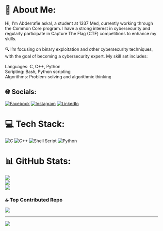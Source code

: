 # 💫 About Me:
Hi, I'm Abderrafie askal, a student at 1337 Med, currently working through the Common Core program. I have a strong interest in cybersecurity and regularly participate in Capture The Flag (CTF) competitions to enhance my skills.<br><br>🔍 I’m focusing on binary exploitation and other cybersecurity techniques, with the goal of becoming a cybersecurity expert. My skill set includes:<br><br>Languages: C, C++, Python<br>Scripting: Bash, Python scripting<br>Algorithms: Problem-solving and algorithmic thinking


## 🌐 Socials:
[![Facebook](https://img.shields.io/badge/Facebook-%231877F2.svg?logo=Facebook&logoColor=white)](https://web.facebook.com/aabderrafie) [![Instagram](https://img.shields.io/badge/Instagram-%23E4405F.svg?logo=Instagram&logoColor=white)](https://www.instagram.com/abderrafie_askal/) [![LinkedIn](https://img.shields.io/badge/LinkedIn-%230077B5.svg?logo=linkedin&logoColor=white)](https://www.linkedin.com/in/aabderrafie/) 

# 💻 Tech Stack:
![C](https://img.shields.io/badge/c-%2300599C.svg?style=for-the-badge&logo=c&logoColor=white) ![C++](https://img.shields.io/badge/c++-%2300599C.svg?style=for-the-badge&logo=c%2B%2B&logoColor=white) ![Shell Script](https://img.shields.io/badge/shell_script-%23121011.svg?style=for-the-badge&logo=gnu-bash&logoColor=white) ![Python](https://img.shields.io/badge/python-3670A0?style=for-the-badge&logo=python&logoColor=ffdd54)
# 📊 GitHub Stats:
![](https://github-readme-stats.vercel.app/api?username=aabderrafie&theme=dark&hide_border=false&include_all_commits=true&count_private=true)<br/>
![](https://github-readme-streak-stats.herokuapp.com/?user=aabderrafie&theme=dark&hide_border=false)<br/>
![](https://github-readme-stats.vercel.app/api/top-langs/?username=aabderrafie&theme=dark&hide_border=false&include_all_commits=true&count_private=true&layout=compact)

### 🔝 Top Contributed Repo
![](https://github-contributor-stats.vercel.app/api?username=aabderrafie&limit=5&theme=dark&combine_all_yearly_contributions=true)

---
[![](https://visitcount.itsvg.in/api?id=aabderrafie&icon=0&color=0)](https://visitcount.itsvg.in)

<!-- Proudly created with GPRM ( https://gprm.itsvg.in ) -->
